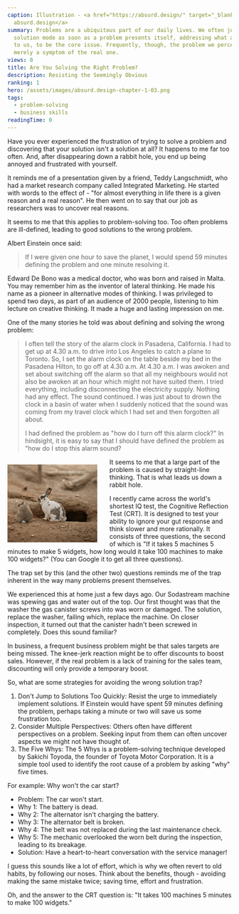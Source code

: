 ```yaml
---
caption: Illustration - <a href="https://absurd.design/" target="_blank">
  absurd.design</a>
summary: Problems are a ubiquitous part of our daily lives. We often jump into
  solution mode as soon as a problem presents itself, addressing what appears,
  to us, to be the core issue. Frequently, though, the problem we perceive is
  merely a symptom of the real one.
views: 0
title: Are You Solving the Right Problem?
description: Resisting the Seemingly Obvious
ranking: 1
hero: /assets/images/absurd.design-chapter-1-03.png
tags:
  - problem-solving
  - business skills
readingTime: 0
---
```


Have you ever experienced the frustration of trying to solve a problem and discovering that your solution isn't a solution at all? It happens to me far too often. And, after disappearing down a rabbit hole, you end up being annoyed and frustrated with yourself.

It reminds me of a presentation given by a friend, Teddy Langschmidt, who had a market research company called Integrated Marketing. He started with words to the effect of - "for almost everything in life there is a given reason and a real reason". He then went on to say that our job as researchers was to uncover real reasons.

It seems to me that this applies to problem-solving too. Too often problems are ill-defined, leading to good solutions to the wrong problem.

Albert Einstein once said:

> If I were given one hour to save the planet, I would spend 59 minutes defining the problem and one minute resolving it.

Edward De Bono was a medical doctor, who was born and raised in Malta. You may remember him as the inventor of lateral thinking. He made his name as a pioneer in alternative modes of thinking. I was privileged to spend two days, as part of an audience of 2000 people, listening to him lecture on creative thinking. It made a huge and lasting impression on me.

One of the many stories he told was about defining and solving the wrong problem:

> I often tell the story of the alarm clock in Pasadena, California. I had to get up at 4.30 a.m. to drive into Los Angeles to catch a plane to Toronto. So, I set the alarm clock on the table beside my bed in the Pasadena Hilton, to go off at 4.30 a.m. At 4.30 a.m. I was awoken and set about switching off the alarm so that all my neighbours would not also be awoken at an hour which might not have suited them. I tried everything, including disconnecting the electricity supply. Nothing had any effect. The sound continued. I was just about to drown the clock in a basin of water when I suddenly noticed that the sound was coming from my travel clock which I had set and then forgotten all about.
>
> I had defined the problem as "how do I turn off this alarm clock?" In hindsight, it is easy to say that I should have defined the problem as "how do I stop this alarm sound?

<span style="float: left;width: 40%;margin:1em 2em 0 0;">![Rabbit Hole](../../assets/RabbitHole.jpg)</span>It seems to me that a large part of the problem is caused by straight-line thinking. That is what leads us down a rabbit hole.

I recently came across the world's shortest IQ test, the Cognitive Reflection Test (CRT). It is designed to test your ability to ignore your gut response and think slower and more rationally. It consists of three questions, the second of which is "If it takes 5 machines 5 minutes to make 5 widgets, how long would it take 100 machines to make 100 widgets?" (You can Google it to get all three questions).

The trap set by this (and the other two) questions reminds me of the trap inherent in the way many problems present themselves.

We experienced this at home just a few days ago. Our Sodastream machine was spewing gas and water out of the top. Our first thought was that the washer the gas canister screws into was worn or damaged. The solution, replace the washer, failing which, replace the machine. On closer inspection, it turned out that the canister hadn't been screwed in completely. Does this sound familiar?

In business, a frequent business problem might be that sales targets are being missed. The knee-jerk reaction might be to offer discounts to boost sales. However, if the real problem is a lack of training for the sales team, discounting will only provide a temporary boost.

So, what are some strategies for avoiding the wrong solution trap?

1. Don't Jump to Solutions Too Quickly: Resist the urge to immediately implement solutions. If Einstein would have spent 59 minutes defining the problem, perhaps taking a minute or two will save us some frustration too.
2. Consider Multiple Perspectives: Others often have different perspectives on a problem. Seeking input from them can often uncover aspects we might not have thought of.
3. The Five Whys: The 5 Whys is a problem-solving technique developed by Sakichi Toyoda, the founder of Toyota Motor Corporation. It is a simple tool used to identify the root cause of a problem by asking "why" five times.

For example:
Why won't the car start?

- Problem: The car won't start.
- Why 1: The battery is dead.
- Why 2: The alternator isn't charging the battery.
- Why 3: The alternator belt is broken.
- Why 4: The belt was not replaced during the last maintenance check.
- Why 5: The mechanic overlooked the worn belt during the inspection, leading to its breakage.
- Solution: Have a heart-to-heart conversation with the service manager!

I guess this sounds like a lot of effort, which is why we often revert to old habits, by following our noses. Think about the benefits, though - avoiding making the same mistake twice; saving time, effort and frustration.

Oh, and the answer to the CRT question is: "It takes 100 machines 5 minutes to make 100 widgets."

